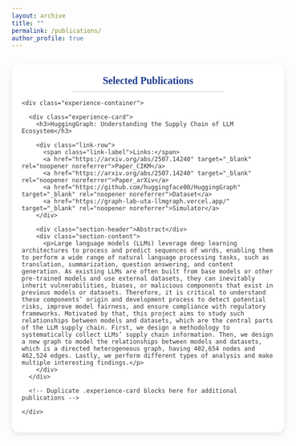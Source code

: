 ```yaml
---
layout: archive
title: ""
permalink: /publications/
author_profile: true
---
```


<style>
/* ---------- Scope all styles to this page ---------- */
.pub-page {
  font-family: 'Georgia', serif;
  color: #333;
}

/* Main content container */
.pub-page .content {
  width: 100%;
  max-width: 1100px;
  margin: 30px auto;
  padding: 20px;
  background-color: #ffffff;
  border-radius: 15px;
  box-shadow: 0 4px 12px rgba(0,0,0,0.1);
}

/* Section headings */
.pub-page h1, .pub-page h2, .pub-page h3, .pub-page h4, .pub-page h5, .pub-page h6 {
  margin: 0 0 0.5em;
  line-height: 1.2;
  font-weight: bold;
}

.pub-page .content h2 {
  font-size: 20px;
  color: #1e3d8f;
  margin-bottom: 15px;
  text-align: center;
  position: relative;
}
.pub-page .content h2::after {
  content: '';
  display: block;
  width: 60%;
  height: 1px;
  background-color: #cccccc;
  margin: 10px auto;
}

/* Typography */
.pub-page p,
.pub-page li {
  font-size: 15.5px;
  line-height: 1.6;
  text-align: justify;
  margin-bottom: 13px;
}

.pub-page ul {
  list-style: disc;
  margin-left: 1px;
}
.pub-page ul li {
  text-align: justify;
  margin-bottom: 10px;
}
.pub-page ul li::marker {
  font-weight: bold;
}

/* Cards grid */
.pub-page .experience-container {
  display: grid;
  grid-template-columns: 1fr;
  gap: 20px;
}

/* Card */
.pub-page .experience-card {
  background-color: #f9f9f9;
  border-radius: 12px;
  padding: 15px;
  box-shadow: 0 4px 10px rgba(0,0,0,0.05);
  transition: transform 0.3s ease, box-shadow 0.3s ease;
  border-left: 5px solid #1e3d8f;
}
.pub-page .experience-card:hover {
  transform: translateY(-5px);
  box-shadow: 0 6px 15px rgba(0,0,0,0.1);
}
.pub-page .experience-card h3 {
  font-size: 18px;
  color: #1e3d8f;
  margin-bottom: 8px;
}

/* Row of links inside a card */
.pub-page .link-row {
  display: flex;
  gap: 16px;
  flex-wrap: wrap;
  align-items: center;
  margin: 8px 0 12px;
}
.pub-page .link-row a {
  font-weight: bold;
  white-space: nowrap; /* keep labels intact */
  color: #1e3d8f;
  text-decoration: none;
}
.pub-page .link-row a:hover {
  text-decoration: underline;
}
.pub-page .link-label {
  font-weight: bold;
  margin-right: 4px;
  color: #333;
}

/* Section header + content */
.pub-page .section-header {
  font-size: 16px;
  font-weight: bold;
  color: #1e3d8f;
  margin-bottom: 6px;
  border-bottom: 2px solid #cccccc;
  padding-bottom: 3px;
}
.pub-page .section-content {
  font-size: 14px;
  line-height: 1.6;
  color: #333;
  text-align: justify;
  margin-bottom: 13px;
}
</style>

<div class="pub-page">
  <div class="content">
    <h2>Selected Publications</h2>

    <div class="experience-container">

      <div class="experience-card">
        <h3>HuggingGraph: Understanding the Supply Chain of LLM Ecosystem</h3>

        <div class="link-row">
          <span class="link-label">Links:</span>
          <a href="https://arxiv.org/abs/2507.14240" target="_blank" rel="noopener noreferrer">Paper_CIKM</a>
          <a href="https://arxiv.org/abs/2507.14240" target="_blank" rel="noopener noreferrer">Paper_arXiv</a>
          <a href="https://github.com/huggingface00/HuggingGraph" target="_blank" rel="noopener noreferrer">Dataset</a>
          <a href="https://graph-lab-uta-llmgraph.vercel.app/" target="_blank" rel="noopener noreferrer">Simulator</a>
        </div>

        <div class="section-header">Abstract</div>
        <div class="section-content">
          <p>Large language models (LLMs) leverage deep learning architectures to process and predict sequences of words, enabling them to perform a wide range of natural language processing tasks, such as translation, summarization, question answering, and content generation. As existing LLMs are often built from base models or other pre-trained models and use external datasets, they can inevitably inherit vulnerabilities, biases, or malicious components that exist in previous models or datasets. Therefore, it is critical to understand these components’ origin and development process to detect potential risks, improve model fairness, and ensure compliance with regulatory frameworks. Motivated by that, this project aims to study such relationships between models and datasets, which are the central parts of the LLM supply chain. First, we design a methodology to systematically collect LLMs’ supply chain information. Then, we design a new graph to model the relationships between models and datasets, which is a directed heterogeneous graph, having 402,654 nodes and 462,524 edges. Lastly, we perform different types of analysis and make multiple interesting findings.</p>
        </div>
      </div>

      <!-- Duplicate .experience-card blocks here for additional publications -->

    </div>
  </div>
</div>

